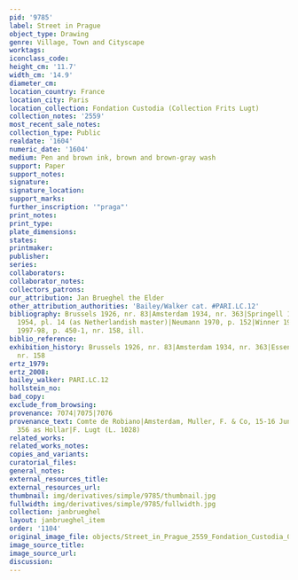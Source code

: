 ```yaml
---
pid: '9785'
label: Street in Prague
object_type: Drawing
genre: Village, Town and Cityscape
worktags:
iconclass_code:
height_cm: '11.7'
width_cm: '14.9'
diameter_cm:
location_country: France
location_city: Paris
location_collection: Fondation Custodia (Collection Frits Lugt)
collection_notes: '2559'
most_recent_sale_notes:
collection_type: Public
realdate: '1604'
numeric_date: '1604'
medium: Pen and brown ink, brown and brown-gray wash
support: Paper
support_notes:
signature:
signature_location:
support_marks:
further_inscription: '"praga"'
print_notes:
print_type:
plate_dimensions:
states:
printmaker:
publisher:
series:
collaborators:
collaborator_notes:
collectors_patrons:
our_attribution: Jan Brueghel the Elder
other_attribution_authorities: 'Bailey/Walker cat. #PARI.LC.12'
bibliography: Brussels 1926, nr. 83|Amsterdam 1934, nr. 363|Springell 1938, nr. 279|Wirth
  1954, pl. 14 (as Netherlandish master)|Neumann 1970, p. 152|Winner 1972, p. 139|Essen/Vienna
  1997-98, p. 450-1, nr. 158, ill.
biblio_reference:
exhibition_history: Brussels 1926, nr. 83|Amsterdam 1934, nr. 363|Essen/Vienna 1997-98,
  nr. 158
ertz_1979:
ertz_2008:
bailey_walker: PARI.LC.12
hollstein_no:
bad_copy:
exclude_from_browsing:
provenance: 7074|7075|7076
provenance_text: Comte de Robiano|Amsterdam, Muller, F. & Co, 15-16 June 1926, nr.
  356 as Hollar|F. Lugt (L. 1028)
related_works:
related_works_notes:
copies_and_variants:
curatorial_files:
general_notes:
external_resources_title:
external_resources_url:
thumbnail: img/derivatives/simple/9785/thumbnail.jpg
fullwidth: img/derivatives/simple/9785/fullwidth.jpg
collection: janbrueghel
layout: janbrueghel_item
order: '1104'
original_image_file: objects/Street_in_Prague_2559_Fondation_Custodia_0.jpg
image_source_title:
image_source_url:
discussion:
---
```

